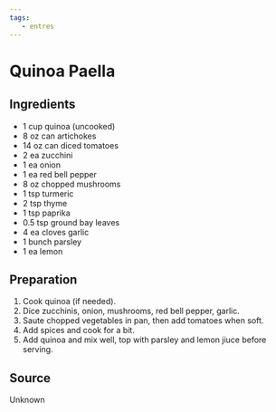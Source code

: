 ```yaml
---
tags:
   - entres
---
```

# Quinoa Paella

## Ingredients

- 1 cup quinoa (uncooked)
- 8 oz can artichokes
- 14 oz can diced tomatoes
- 2 ea zucchini
- 1 ea onion
- 1 ea red bell pepper
- 8 oz chopped mushrooms
- 1 tsp turmeric
- 2 tsp thyme
- 1 tsp paprika
- 0.5 tsp ground bay leaves
- 4 ea cloves garlic
- 1 bunch parsley
- 1 ea lemon

## Preparation

1. Cook quinoa (if needed).
1. Dice zucchinis, onion, mushrooms, red bell pepper, garlic.
1. Saute chopped vegetables in pan, then add tomatoes when soft.
1. Add spices and cook for a bit.
1. Add quinoa and mix well, top with parsley and lemon jiuce before serving.

## Source

Unknown
